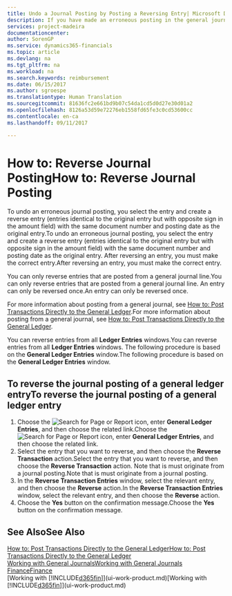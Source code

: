 ```yaml
---
title: Undo a Journal Posting by Posting a Reversing Entry| Microsoft Docs
description: If you have made an erroneous posting in the general journal, then you can use the Reverse Transaction function to undo the posting with a correct audit trail.
services: project-madeira
documentationcenter: 
author: SorenGP
ms.service: dynamics365-financials
ms.topic: article
ms.devlang: na
ms.tgt_pltfrm: na
ms.workload: na
ms.search.keywords: reimbursement
ms.date: 06/15/2017
ms.author: sgroespe
ms.translationtype: Human Translation
ms.sourcegitcommit: 81636fc2e661bd9b07c54da1cd5d0d27e30d01a2
ms.openlocfilehash: 8126a53d59e72276eb1558fd65fe3c0cd53600cc
ms.contentlocale: en-ca
ms.lasthandoff: 09/11/2017

---
```

# <a name="how-to-reverse-journal-posting"></a><span data-ttu-id="313d2-103">How to: Reverse Journal Posting</span><span class="sxs-lookup"><span data-stu-id="313d2-103">How to: Reverse Journal Posting</span></span>
<span data-ttu-id="313d2-104">To undo an erroneous journal posting, you select the entry and create a reverse entry (entries identical to the original entry but with opposite sign in the amount field) with the same document number and posting date as the original entry.</span><span class="sxs-lookup"><span data-stu-id="313d2-104">To undo an erroneous journal posting, you select the entry and create a reverse entry (entries identical to the original entry but with opposite sign in the amount field) with the same document number and posting date as the original entry.</span></span> <span data-ttu-id="313d2-105">After reversing an entry, you must make the correct entry.</span><span class="sxs-lookup"><span data-stu-id="313d2-105">After reversing an entry, you must make the correct entry.</span></span>

<span data-ttu-id="313d2-106">You can only reverse entries that are posted from a general journal line.</span><span class="sxs-lookup"><span data-stu-id="313d2-106">You can only reverse entries that are posted from a general journal line.</span></span> <span data-ttu-id="313d2-107">An entry can only be reversed once.</span><span class="sxs-lookup"><span data-stu-id="313d2-107">An entry can only be reversed once.</span></span>

<span data-ttu-id="313d2-108">For more information about posting from a general journal, see [How to: Post Transactions Directly to the General Ledger](finance-how-post-transactions-directly.md).</span><span class="sxs-lookup"><span data-stu-id="313d2-108">For more information about posting from a general journal, see [How to: Post Transactions Directly to the General Ledger](finance-how-post-transactions-directly.md).</span></span>

<span data-ttu-id="313d2-109">You can reverse entries from all **Ledger Entries** windows.</span><span class="sxs-lookup"><span data-stu-id="313d2-109">You can reverse entries from all **Ledger Entries** windows.</span></span> <span data-ttu-id="313d2-110">The following procedure is based on the **General Ledger Entries** window.</span><span class="sxs-lookup"><span data-stu-id="313d2-110">The following procedure is based on the **General Ledger Entries** window.</span></span>

## <a name="to-reverse-the-journal-posting-of-a-general-ledger-entry"></a><span data-ttu-id="313d2-111">To reverse the journal posting of a general ledger entry</span><span class="sxs-lookup"><span data-stu-id="313d2-111">To reverse the journal posting of a general ledger entry</span></span>
1. <span data-ttu-id="313d2-112">Choose the ![Search for Page or Report](media/ui-search/search_small.png "Search for Page or Report icon") icon, enter **General Ledger Entries**, and then choose the related link.</span><span class="sxs-lookup"><span data-stu-id="313d2-112">Choose the ![Search for Page or Report](media/ui-search/search_small.png "Search for Page or Report icon") icon, enter **General Ledger Entries**, and then choose the related link.</span></span>
2. <span data-ttu-id="313d2-113">Select the entry that you want to reverse, and then choose the **Reverse Transaction** action.</span><span class="sxs-lookup"><span data-stu-id="313d2-113">Select the entry that you want to reverse, and then choose the **Reverse Transaction** action.</span></span> <span data-ttu-id="313d2-114">Note that is must originate from a journal posting.</span><span class="sxs-lookup"><span data-stu-id="313d2-114">Note that is must originate from a journal posting.</span></span>
3. <span data-ttu-id="313d2-115">In the **Reverse Transaction Entries** window, select the relevant entry, and then choose the **Reverse** action.</span><span class="sxs-lookup"><span data-stu-id="313d2-115">In the **Reverse Transaction Entries** window, select the relevant entry, and then choose the **Reverse** action.</span></span>
4. <span data-ttu-id="313d2-116">Choose the **Yes** button on the confirmation message.</span><span class="sxs-lookup"><span data-stu-id="313d2-116">Choose the **Yes** button on the confirmation message.</span></span>

## <a name="see-also"></a><span data-ttu-id="313d2-117">See Also</span><span class="sxs-lookup"><span data-stu-id="313d2-117">See Also</span></span>
[<span data-ttu-id="313d2-118">How to: Post Transactions Directly to the General Ledger</span><span class="sxs-lookup"><span data-stu-id="313d2-118">How to: Post Transactions Directly to the General Ledger</span></span>](finance-how-post-transactions-directly.md)  
[<span data-ttu-id="313d2-119">Working with General Journals</span><span class="sxs-lookup"><span data-stu-id="313d2-119">Working with General Journals</span></span>](ui-work-general-journals.md)  
[<span data-ttu-id="313d2-120">Finance</span><span class="sxs-lookup"><span data-stu-id="313d2-120">Finance</span></span>](finance.md)  
<span data-ttu-id="313d2-121">[Working with [!INCLUDE[d365fin](includes/d365fin_md.md)]](ui-work-product.md)</span><span class="sxs-lookup"><span data-stu-id="313d2-121">[Working with [!INCLUDE[d365fin](includes/d365fin_md.md)]](ui-work-product.md)</span></span>  

